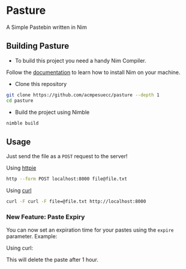 # Pasture 
A Simple Pastebin written in Nim

## Building Pasture

- To build this project you need a handy Nim Compiler.

Follow the [documentation](https://nim-lang.org/install.html) to learn how to install Nim on your machine.

- Clone this repository

```sh
git clone https://github.com/acmpesuecc/pasture --depth 1
cd pasture
```

- Build the project using Nimble
```sh
nimble build
```

## Usage

Just send the file as a `POST` request to the server!

Using [httpie](https://httpie.io/)

```sh
http --form POST localhost:8000 file@file.txt
```

Using [curl](https://curl.se/)
```sh
curl -F curl -F file=@file.txt http://localhost:8000
```

### New Feature: Paste Expiry

You can now set an expiration time for your pastes using the `expire` parameter. Example:

Using curl:


This will delete the paste after 1 hour.
